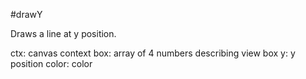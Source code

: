 

#drawY

<p>Draws a line at y position.</p>
<p>ctx:   canvas context
box:   array of 4 numbers describing view box
y:     y position
color: color</p>






























